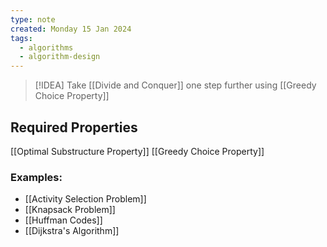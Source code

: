 ```yaml
---
type: note
created: Monday 15 Jan 2024
tags:
  - algorithms
  - algorithm-design
---
```

> [!IDEA]
> Take [[Divide and Conquer]] one step further using [[Greedy Choice Property]]

## Required Properties
[[Optimal Substructure Property]]
[[Greedy Choice Property]]
### Examples:
- [[Activity Selection Problem]]
- [[Knapsack Problem]]
- [[Huffman Codes]]
- [[Dijkstra's Algorithm]]
